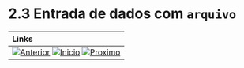 # 2.3 Entrada de dados com `arquivo`


|**Links** |   
|:--- |
|[![Anterior](https://img.shields.io/badge/Anterior-D70A53?style=for-the-badge)](2.2.md) [![Inicio](https://img.shields.io/badge/Inicio-000000?style=for-the-badge)](../README.md) [![Proximo](https://img.shields.io/badge/Proximo-0078D6?style=for-the-badge)](2.4.md)|